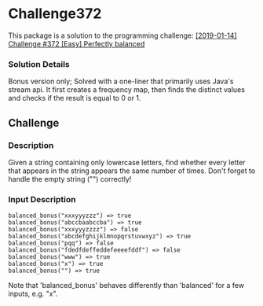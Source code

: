 # Challenge372
This package is a solution to the programming challenge:
[\[2019-01-14\] Challenge #372 \[Easy\] Perfectly balanced](https://old.reddit.com/r/dailyprogrammer/comments/afxxca/20190114_challenge_372_easy_perfectly_balanced/)

### Solution Details
Bonus version only;
Solved with a one-liner that primarily uses Java's stream api. It first creates a frequency map, then finds the distinct values and checks if the result is equal to 0 or 1.

## Challenge
### Description
Given a string containing only lowercase letters, find whether every letter that appears in the string appears the same number of times. Don't forget to handle the empty string ("") correctly!

### Input Description
    balanced_bonus("xxxyyyzzz") => true
    balanced_bonus("abccbaabccba") => true
    balanced_bonus("xxxyyyzzzz") => false
    balanced_bonus("abcdefghijklmnopqrstuvwxyz") => true
    balanced_bonus("pqq") => false
    balanced_bonus("fdedfdeffeddefeeeefddf") => false
    balanced_bonus("www") => true
    balanced_bonus("x") => true
    balanced_bonus("") => true
Note that 'balanced_bonus' behaves differently than 'balanced' for a few inputs, e.g. "x".